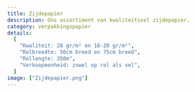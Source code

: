 ```yaml
---
title: Zijdepapier
description: Ons assortiment van kwaliteitsvol zijdepapier.
category: verpakkingspapier
details:
  [
    "Kwaliteit: 28 gr/m² en 18-20 gr/m²",
    "Rolbreedte: 50cm breed en 75cm breed",
    "Rollengte: 350m",
    "Verkoopeenheid: zowel op rol als vel",
  ]
image: ["Zijdepapier.png"]
---
```

